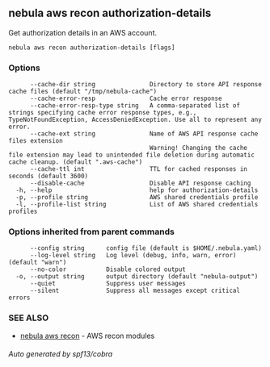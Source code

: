 ## nebula aws recon authorization-details

Get authorization details in an AWS account.

```
nebula aws recon authorization-details [flags]
```

### Options

```
      --cache-dir string               Directory to store API response cache files (default "/tmp/nebula-cache")
      --cache-error-resp               Cache error response
      --cache-error-resp-type string   A comma-separated list of strings specifying cache error response types, e.g., TypeNotFoundException, AccessDeniedException. Use all to represent any error.
      --cache-ext string               Name of AWS API response cache files extension 
                                       Warning! Changing the cache file extension may lead to unintended file deletion during automatic cache cleanup. (default ".aws-cache")
      --cache-ttl int                  TTL for cached responses in seconds (default 3600)
      --disable-cache                  Disable API response caching
  -h, --help                           help for authorization-details
  -p, --profile string                 AWS shared credentials profile
  -l, --profile-list string            List of AWS shared credentials profiles
```

### Options inherited from parent commands

```
      --config string      config file (default is $HOME/.nebula.yaml)
      --log-level string   Log level (debug, info, warn, error) (default "warn")
      --no-color           Disable colored output
  -o, --output string      output directory (default "nebula-output")
      --quiet              Suppress user messages
      --silent             Suppress all messages except critical errors
```

### SEE ALSO

* [nebula aws recon](nebula_aws_recon.md)	 - AWS recon modules

###### Auto generated by spf13/cobra
